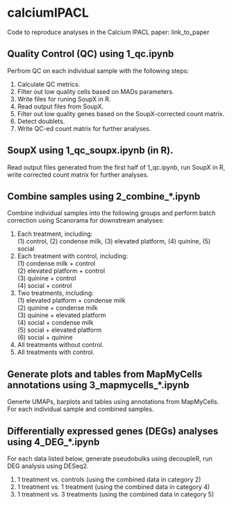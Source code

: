 # calciumIPACL
Code to reproduce analyses in the Calcium IPACL paper: link_to_paper

## Quality Control (QC) using 1_qc.ipynb

Perfrom QC on each individual sample with the following steps:
1. Calculate QC metrics.
2. Filter out low quality cells based on MADs parameters.
3. Write files for runing SoupX in R.
4. Read output files from SoupX.
5. Filter out low quality genes based on the SoupX-corrected count matrix.
6. Detect doublets.
7. Write QC-ed count matrix for further analyses.


## SoupX using 1_qc_soupx.ipynb (in R).

Read output files generated from the first half of 1_qc.ipynb, run SoupX in R, write corrected count matrix for further analyses.


## Combine samples using 2_combine_*.ipynb
Combine individual samples into the following groups and perform batch correction using Scanorama for downstream analyses:
1. Each treatment, including:<br>
   (1) control, (2) condense milk, (3) elevated platform, (4) quinine, (5) social
2. Each treatment with control, including:<br>
   (1) condense milk + control<br>
   (2) elevated platform + control<br>
   (3) quinine + control<br>
   (4) social + control
4. Two treatments, including:<br>
   (1) elevated platform + condense milk<br>
   (2) quinine + condense milk<br>
   (3) quinine + elevated platform<br>
   (4) social + condense milk<br>
   (5) social + elevated platform<br>
   (6) social + quinine
5. All treatments without control.
6. All treatments with control.


## Generate plots and tables from MapMyCells annotations using 3_mapmycells_*.ipynb
Generte UMAPs, barplots and tables using annotations from MapMyCells. For each individual sample and combined samples. 


## Differentially expressed genes (DEGs) analyses using 4_DEG_*.ipynb
For each data listed below, generate pseudobulks using decoupleR, run DEG analysis using DESeq2.
1. 1 treatment vs. controls (using the combined data in category 2)
2. 1 treatment vs. 1 treatment (using the combined data in category 4)
3. 1 treatment vs. 3 treatments (using the combined data in category 5)






